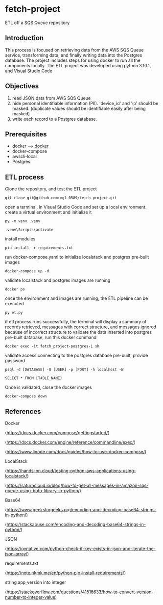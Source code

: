 # fetch-project
ETL off a SQS Queue repository

## Introduction
This process is focused on retrieving data from the AWS SQS Queue service, transforming data, and finally writing data into the Postgres database.
The project includes steps for using docker to run all the components locally.
The ETL project was developed using python 3.10.1, and Visual Studio Code

## Objectives
1. read JSON data from AWS SQS Queue
2. hide personal identifiable information (PII). 'device_id' and 'ip' should be masked. (duplicate values should be identifiable easily after being masked)
3. write each record to a Postgres database. 

## Prerequisites 
- docker --> [docker](https://docs.docker.com/get-docker/)
- docker-compose
- awscli-local
- Postgres

## ETL process
Clone the repository, and test the ETL project

`git clone git@github.com:mgl-0589/fetch-project.git`


open a terminal, in Visual Studio Code and set up a local environment.
create a virtual environment and initialize it

`py -m venv .venv`


`.venv\Scripts\activate`


install modules

`pip install -r requirements.txt`


run docker-compose.yaml to initialize localstack and postgres pre-built images

`docker-compose up -d`


validate localstack and postgres images are running

`docker ps`


once the environment and images are running, the ETL pipeline can be executed

`py et.py`


if etl process runs successfully, the terminal will display a summary of records retrieved, messages with correct structure, and messages ignored because of incorrect structure
to validate the data inserted into postgres pre-built database, run this docker command

`docker exec -it fetch_project-postgres-1 sh`


validate access connecting to the postgres database pre-built, provide password

`psql -d [DATABASE] -U [USER] -p [PORT] -h localhost -W`

`SELECT * FROM [TABLE_NAME]`


Once is validated, close the docker images

`docker-compose down`

## References
Docker

(https://docs.docker.com/compose/gettingstarted/)

(https://docs.docker.com/engine/reference/commandline/exec/)

(https://www.linode.com/docs/guides/how-to-use-docker-compose/)

LocalStack

(https://hands-on.cloud/testing-python-aws-applications-using-localstack/)

(https://saturncloud.io/blog/how-to-get-all-messages-in-amazon-sqs-queue-using-boto-library-in-python/)

Base64

(https://www.geeksforgeeks.org/encoding-and-decoding-base64-strings-in-python/)

(https://stackabuse.com/encoding-and-decoding-base64-strings-in-python/)

JSON

(https://pynative.com/python-check-if-key-exists-in-json-and-iterate-the-json-array/)

requirements.txt

(https://note.nkmk.me/en/python-pip-install-requirements/)

string app_version into integer

(https://stackoverflow.com/questions/41516633/how-to-convert-version-number-to-integer-value)


